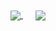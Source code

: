 <a href="https://github.com/darmawan06/">
  <img align="center" src="https://github-readme-stats.vercel.app/api?username=darmawan06&show_icons=true&theme=dark" />
</a>

<a style="margin-left:20px" href="https://github.com/darmawan06/">
  <img align="center" src="https://github-readme-stats.vercel.app/api/top-langs/?username=anuraghazra&layout=compact" />
</a>
